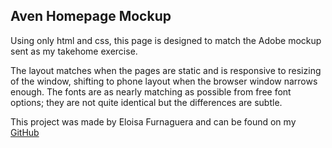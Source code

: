 ## Aven Homepage Mockup
Using only html and css, this page is designed to match the Adobe mockup sent as my takehome exercise.

The layout matches when the pages are static and is responsive to resizing of the window, shifting to phone layout when the browser window narrows enough. The fonts are as nearly matching as possible from free font options; they are not quite identical but the differences are subtle.

This project was made by Eloisa Furnaguera and can be found on my [GitHub](https://github.com/EloisaFurnaguera/Aven) 